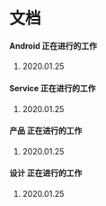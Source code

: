 # 文档

#### Android 正在进行的工作
1. 2020.01.25 

#### Service 正在进行的工作
1. 2020.01.25 

#### 产品 正在进行的工作
1. 2020.01.25 

#### 设计 正在进行的工作
1. 2020.01.25 

